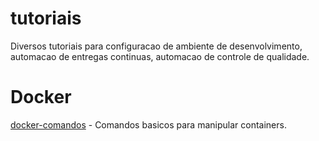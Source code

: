 # tutoriais
Diversos tutoriais para configuracao de ambiente de desenvolvimento, automacao de entregas continuas, automacao de controle de qualidade.

# Docker

[docker-comandos] - Comandos basicos para manipular containers.


   [docker-comandos]: <https://github.com/dmstole/tutoriais/blob/master/%5Bambiente%5D%5Bdocker%5D-comandos.md>
